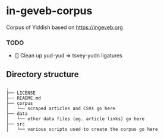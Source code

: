 # in-geveb-corpus

Corpus of Yiddish based on https://ingeveb.org

### TODO
- [] Clean up yud-yud => tsvey-yudn ligatures

## Directory structure

```
.
├── LICENSE
├── README.md
├── corpus
│   └── scraped articles and CSVs go here
├── data
│   └── other data files (eg. article links) go here
├── src
│   └── various scripts used to create the corpus go here
```
